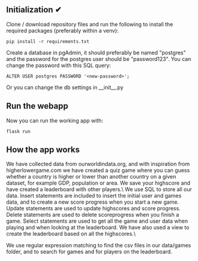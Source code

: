 ## Initialization ✔

Clone / download repository files and run the following to install the required packages (preferably within a venv):

    pip install -r requirements.txt

Create a database in pgAdmin, it should preferably be named "postgres" and the password for the postgres user should be "password123". 
You can change the password with this SQL query:

    ALTER USER postgres PASSWORD '<new-password>';

Or you can change the db settings in \_\_init\_\_.py

## Run the webapp
Now you can run the working app with:

    flask run

## How the app works
We have collected data from ourworldindata.org, and with inspiration from higherlowergame.com we have created a quiz game where you can guess whether a country is higher or lower than another country on a given dataset, for example GDP, population or area. We save your highscore and have created a leaderboard with other players.\\
We use SQL to store all our data. Insert statements are included to insert the initial user and games data, and to create a new score progress when you start a new game. Update statements are used to update highscores and score progress. Delete statements are used to delete scoreprogress when you finish a game. Select statements are used to get all the game and user data when playing and when looking at the leaderboard. We have also used a view to create the leaderboard based on all the highscores.\\ 

We use regular expression matching to find the csv files in our data/games folder, and to search for games and for players on the leaderboard.